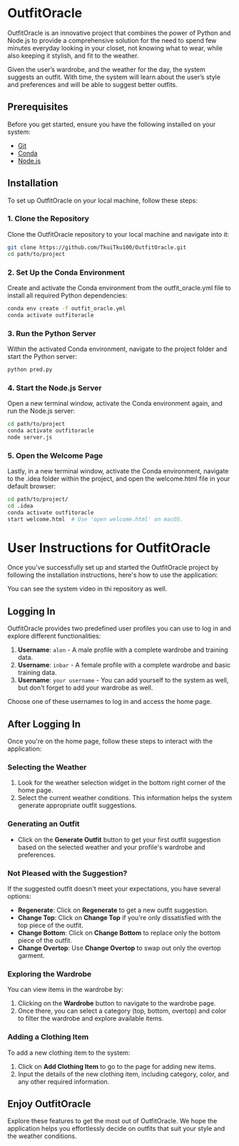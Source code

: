 # OutfitOracle

OutfitOracle is an innovative project that combines the power of Python and Node.js to provide a 
comprehensive solution for the need to spend few minutes everyday looking in your closet, not knowing what to wear,
while also keeping it stylish, and fit to the weather.

Given the user’s wardrobe, and the weather for the day, the system
suggests an outfit. With time, the system will learn about the user’s style and
preferences and will be able to suggest better outfits.

## Prerequisites

Before you get started, ensure you have the following installed on your system:

- [Git](https://git-scm.com/downloads)
- [Conda](https://docs.conda.io/projects/conda/en/latest/user-guide/install/index.html)
- [Node.js](https://nodejs.org/en/download/)

## Installation

To set up OutfitOracle on your local machine, follow these steps:

### 1. Clone the Repository

Clone the OutfitOracle repository to your local machine and navigate into it:

```bash
git clone https://github.com/TkuiTku100/OutfitOracle.git
cd path/to/project
```

### 2. Set Up the Conda Environment

Create and activate the Conda environment from the outfit_oracle.yml file to install all required Python dependencies:

```bash
conda env create -f outfit_oracle.yml
conda activate outfitoracle
```

### 3. Run the Python Server

Within the activated Conda environment, navigate to the project folder and start the Python server:

```bash
python pred.py
```

### 4. Start the Node.js Server

Open a new terminal window, activate the Conda environment again, and run the Node.js server:

```bash
cd path/to/project
conda activate outfitoracle
node server.js
```

### 5. Open the Welcome Page

Lastly, in a new terminal window, activate the Conda environment, navigate to the .idea folder within the project, and open the welcome.html file in your default browser:

```bash
cd path/to/project/
cd .idea
conda activate outfitoracle
start welcome.html  # Use 'open welcome.html' on macOS.
```

# User Instructions for OutfitOracle

Once you've successfully set up and started the OutfitOracle project by following the installation instructions, here's how to use the application:

You can see the system video in thi repository as well.

## Logging In

OutfitOracle provides two predefined user profiles you can use to log in and explore different functionalities:

1. **Username**: `alon` - A male profile with a complete wardrobe and training data.
2. **Username**: `inbar` - A female profile with a complete wardrobe and basic training data.
3. **Username**: `your username` - You can add yourself to the system as well, but don't forget to add your wardrobe as well.

Choose one of these usernames to log in and access the home page.

## After Logging In

Once you're on the home page, follow these steps to interact with the application:

### Selecting the Weather

1. Look for the weather selection widget in the bottom right corner of the home page.
2. Select the current weather conditions. This information helps the system generate appropriate outfit suggestions.

### Generating an Outfit

- Click on the **Generate Outfit** button to get your first outfit suggestion based on the selected weather and your profile's wardrobe and preferences.

### Not Pleased with the Suggestion?

If the suggested outfit doesn't meet your expectations, you have several options:

- **Regenerate**: Click on **Regenerate** to get a new outfit suggestion.
- **Change Top**: Click on **Change Top** if you're only dissatisfied with the top piece of the outfit.
- **Change Bottom**: Click on **Change Bottom** to replace only the bottom piece of the outfit.
- **Change Overtop**: Use **Change Overtop** to swap out only the overtop garment.

### Exploring the Wardrobe

You can view items in the wardrobe by:

1. Clicking on the **Wardrobe** button to navigate to the wardrobe page.
2. Once there, you can select a category (top, bottom, overtop) and color to filter the wardrobe and explore available items.

### Adding a Clothing Item

To add a new clothing item to the system:

1. Click on **Add Clothing Item** to go to the page for adding new items.
2. Input the details of the new clothing item, including category, color, and any other required information.

## Enjoy OutfitOracle

Explore these features to get the most out of OutfitOracle. We hope the application helps you effortlessly decide on outfits that suit your style and the weather conditions.



